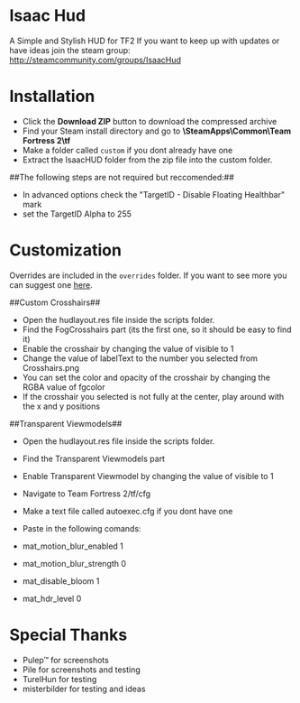 # Isaac Hud

A Simple and Stylish HUD for TF2
If you want to keep up with updates or have ideas join the steam group:
http://steamcommunity.com/groups/IsaacHud

# Installation 

* Click the **Download ZIP** button to download the compressed archive
* Find your Steam install directory and go to **\SteamApps\Common\Team Fortress 2\tf**
* Make a folder called `custom` if you dont already have one
* Extract the IsaacHUD folder from the zip file into the custom folder.

##The following steps are not required but reccomended:##

* In advanced options check the "TargetID - Disable Floating Healthbar" mark
* set the TargetID Alpha to 255

# Customization

Overrides are included in the `overrides` folder. If you want to see more you can suggest one [here](http://steamcommunity.com/groups/IsaacHud/discussions/0/523897277918200508/).

##Custom Crosshairs##

* Open the hudlayout.res file inside the scripts folder.
* Find the FogCrosshairs part (its the first one, so it should be easy to find it)
* Enable the crosshair by changing the value of visible to 1
* Change the value of labelText to the number you selected from Crosshairs.png
* You can set the color and opacity of the crosshair by changing the RGBA value of fgcolor
* If the crosshair you selected is not fully at the center, play around with the x and y positions

##Transparent Viewmodels##

* Open the hudlayout.res file inside the scripts folder.
* Find the Transparent Viewmodels part
* Enable Transparent Viewmodel by changing the value of visible to 1
* Navigate to Team Fortress 2/tf/cfg
* Make a text file called autoexec.cfg if you dont have one
* Paste in the following comands:

* mat_motion_blur_enabled 1
* mat_motion_blur_strength 0
* mat_disable_bloom 1
* mat_hdr_level 0


# Special Thanks

* Pulep™ for screenshots
* Pile for screenshots and testing
* TurelHun for testing
* misterbilder for testing and ideas

